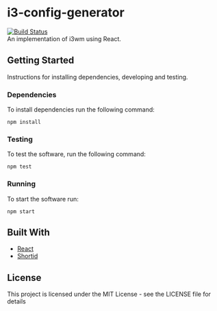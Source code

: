 # i3-config-generator
[![Build Status](https://travis-ci.org/bennetthardwick/i3wm-react.svg?branch=master)](https://travis-ci.org/bennetthardwick/i3wm-react)  
An implementation of i3wm using React.

## Getting Started
Instructions for installing dependencies, developing and testing.

### Dependencies
To install dependencies run the following command:
```
npm install
```

### Testing
To test the software, run the following command:
```
npm test
```

### Running
To start the software run:
```
npm start
```

## Built With
- [React](https://github.com/facebook/react)
- [Shortid](https://github.com/dylang/shortid)

## License
This project is licensed under the MIT License - see the LICENSE file for details
